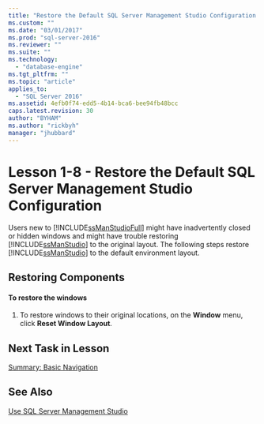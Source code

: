 ```yaml
---
title: "Restore the Default SQL Server Management Studio Configuration | Microsoft Docs"
ms.custom: ""
ms.date: "03/01/2017"
ms.prod: "sql-server-2016"
ms.reviewer: ""
ms.suite: ""
ms.technology: 
  - "database-engine"
ms.tgt_pltfrm: ""
ms.topic: "article"
applies_to: 
  - "SQL Server 2016"
ms.assetid: 4efb0f74-edd5-4b14-bca6-bee94fb48bcc
caps.latest.revision: 30
author: "BYHAM"
ms.author: "rickbyh"
manager: "jhubbard"
---
```

# Lesson 1-8 - Restore the Default SQL Server Management Studio Configuration
Users new to [!INCLUDE[ssManStudioFull](../../includes/ssmanstudiofull-md.md)] might have inadvertently closed or hidden windows and might have trouble restoring [!INCLUDE[ssManStudio](../../includes/ssmanstudio-md.md)] to the original layout. The following steps restore [!INCLUDE[ssManStudio](../../includes/ssmanstudio-md.md)] to the default environment layout.  
  
## Restoring Components  
  
#### To restore the windows  
  
1.  To restore windows to their original locations, on the **Window** menu, click **Reset Window Layout**.  
  
## Next Task in Lesson  
[Summary: Basic Navigation](../../tools/sql-server-management-studio/lesson-1-9-summary-basic-navigation.md)  
  
## See Also  
[Use SQL Server Management Studio](http://msdn.microsoft.com/library/f289e978-14ca-46ef-9e61-e1fe5fd593be)  
  
  
  
